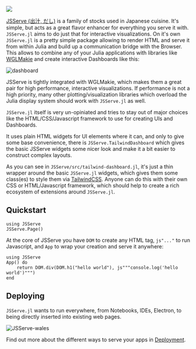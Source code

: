 ![](JSServe.png)

[JSServe (出汁, だし)](https://en.wikipedia.org/wiki/JSServe) is a family of stocks used in Japanese cuisine.
It's simple, but acts as a great flavor enhancer for everything you serve it with.
`JSServe.jl` aims to do just that for interactive visualizations.
On it's own `JSServe.jl` is a pretty simple package allowing to render HTML and serve it from within Julia and build up a communication bridge with the Browser. This allows to combine any of your Julia applications with libraries like [WGLMakie](https://docs.makie.org/dev/documentation/backends/wglmakie/index.html#export) and create interactive Dashboards like this:

![dashboard](https://user-images.githubusercontent.com/1010467/214651671-2f8174b6-48ab-4627-b15f-e19c35042faf.gif)

JSServe is tightly integrated with WGLMakie, which makes them a great pair for high performance, interactive visualizations.
If performance is not a high priority, many other plotting/visualization libraries which overload the Julia display system should work with `JSServe.jl` as well.

`JSServe.jl` itself is very un-opiniated and tries to stay out of major choices like the HTML/CSS/Javascript framework to use for creating UIs and Dashboards.

It uses plain HTML widgets for UI elements where it can, and only to give some base convenience, there is `JSServe.TailwindDashboard` which gives the basic JSServe widgets some nicer look and make it a bit easier to construct complex layouts.

As you can see in `JSServe/src/tailwind-dashboard.jl`, it's just a thin wrapper around the basic `JSServe.jl` widgets, which gives them some class(es) to style them via [TailwindCSS](https://tailwindcss.com/).
Anyone can do this with their own CSS or HTML/Javascript framework, which should help to create a rich ecosystem of extensions around `JSServe.jl`.

## Quickstart

```@setup 1
using JSServe
JSServe.Page()
```

At the core of JSServe you have `DOM` to create any HTML tag, `js"..."` to run Javascript, and `App` to wrap your creation and serve it anywhere:

```@example 1
using JSServe
App() do
    return DOM.div(DOM.h1("hello world"), js"""console.log('hello world')""")
end
```

## Deploying

`JSServe.jl` wants to run everywhere, from Notebooks, IDEs, Electron, to being directly inserted into existing web pages.

![JSServe-wales](https://user-images.githubusercontent.com/1010467/214662497-a1a1c8e7-5f4d-4e57-b129-fdcc227253ca.gif)

Find out more about the different ways to serve your apps in [Deployment](@ref).
